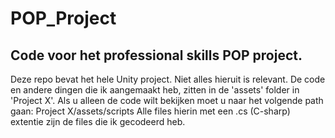 # POP_Project
Code voor het professional skills POP project.
----------------------------------------------
Deze repo bevat het hele Unity project. Niet alles hieruit is relevant. De code en andere dingen die ik aangemaakt heb, zitten in de 'assets' folder in 'Project X'.
Als u alleen de code wilt bekijken moet u naar het volgende path gaan: Project X/assets/scripts
Alle files hierin met een .cs (C-sharp) extentie zijn de files die ik gecodeerd heb.